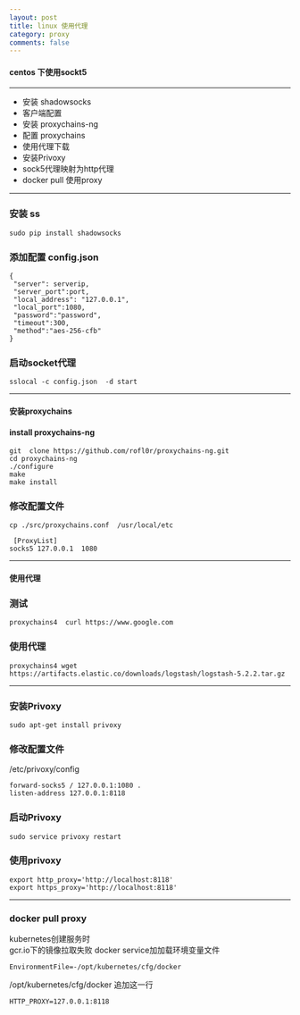 ```yaml
---
layout: post
title: linux 使用代理
category: proxy
comments: false
---
```



#### centos 下使用sockt5 
---
  * 安装 shadowsocks
  * 客户端配置
  * 安装 proxychains-ng
  * 配置 proxychains  
  * 使用代理下载
  * 安装Privoxy
  * sock5代理映射为http代理
  * docker pull 使用proxy
  
---

### 安装 ss
```
sudo pip install shadowsocks
```
### 添加配置 config.json
    {
     "server": serverip,
     "server_port":port,
     "local_address": "127.0.0.1",
     "local_port":1080,
     "password":"password",
     "timeout":300,
     "method":"aes-256-cfb"
    }

### 启动socket代理
```
sslocal -c config.json  -d start
```
------------------------------------

#### 安装proxychains 

####  install proxychains-ng

```
git  clone https://github.com/rofl0r/proxychains-ng.git
cd proxychains-ng
./configure
make
make install
```

### 修改配置文件
```
cp ./src/proxychains.conf  /usr/local/etc
```
```
 [ProxyList]
socks5 127.0.0.1  1080
```
------------------------------------

#### 使用代理

### 测试
```
proxychains4  curl https://www.google.com
```
### 使用代理

```
proxychains4 wget https://artifacts.elastic.co/downloads/logstash/logstash-5.2.2.tar.gz
```

------------------------------------

### 安装Privoxy

```
sudo apt-get install privoxy
```

### 修改配置文件
/etc/privoxy/config  

```
forward-socks5 / 127.0.0.1:1080 .  
listen-address 127.0.0.1:8118
```

### 启动Privoxy
```
sudo service privoxy restart
```

### 使用privoxy
```
export http_proxy='http://localhost:8118'
export https_proxy='http://localhost:8118'
```

------------------------------------
### docker pull  proxy
kubernetes创建服务时  
gcr.io下的镜像拉取失败
docker service加加载环境变量文件

```
EnvironmentFile=-/opt/kubernetes/cfg/docker
```

/opt/kubernetes/cfg/docker 追加这一行

```
HTTP_PROXY=127.0.0.1:8118
```
